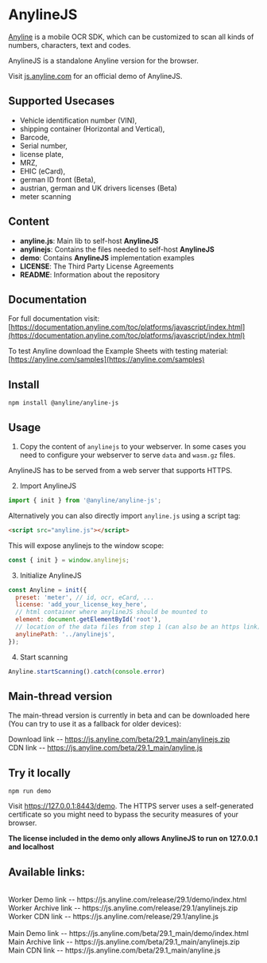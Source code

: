 # AnylineJS

[Anyline](https://www.anyline.com) is a mobile OCR SDK, which can be customized to scan all kinds of numbers, characters, text and codes.

AnylineJS is a standalone Anyline version for the browser.

Visit [js.anyline.com](https://js.anyline.com) for an official demo of AnylineJS.

## Supported Usecases

- Vehicle identification number (VIN), 
- shipping container (Horizontal and Vertical),
- Barcode, 
- Serial number, 
- license plate, 
- MRZ, 
- EHIC (eCard), 
- german ID front (Beta), 
- austrian, german and UK drivers licenses (Beta)
- meter scanning

## Content

- **anyline.js**: Main lib to self-host **AnylineJS**
- **anylinejs**: Contains the files needed to self-host **AnylineJS**
- **demo**: Contains **AnylineJS** implementation examples
- **LICENSE**: The Third Party License Agreements
- **README**: Information about the repository

## Documentation

For full documentation visit: [https://documentation.anyline.com/toc/platforms/javascript/index.html](https://documentation.anyline.com/toc/platforms/javascript/index.html)

To test Anyline download the Example Sheets with testing material: [https://anyline.com/samples](https://anyline.com/samples)

## Install

`npm install @anyline/anyline-js`

## Usage

1. Copy the content of `anylinejs` to your webserver. In some cases you need to configure your webserver to serve `data` and `wasm.gz` files.

AnylineJS has to be served from a web server that supports HTTPS.

2. Import AnylineJS

```JavaScript
import { init } from '@anyline/anyline-js';
```

Alternatively you can also directly import `anyline.js` using a script tag:

```HTML
<script src="anyline.js"></script>
```

This will expose anylinejs to the window scope:

```JavaScript
const { init } = window.anylinejs;
```

3. Initialize AnylineJS

```JavaScript
const Anyline = init({
  preset: 'meter', // id, ocr, eCard, ...
  license: 'add_your_license_key_here',
  // html container where anylineJS should be mounted to
  element: document.getElementById('root'),
  // location of the data files from step 1 (can also be an https link)
  anylinePath: '../anylinejs',
});
```

4. Start scanning

```JavaScript
Anyline.startScanning().catch(console.error)
```

## Main-thread version

The main-thread version is currently in beta and can be downloaded here (You can try to use it as a fallback for older devices): 

Download link -- https://js.anyline.com/beta/29.1_main/anylinejs.zip<br>
CDN link -- https://js.anyline.com/beta/29.1_main/anyline.js


## Try it locally

`npm run demo`

Visit https://127.0.0.1:8443/demo. The HTTPS server uses a self-generated certificate so you might need to bypass the security measures of your browser.


**The license included in the demo only allows AnylineJS to run on 127.0.0.1 and localhost**

##  Available links:
<br>
Worker Demo link -- https://js.anyline.com/release/29.1/demo/index.html<br>
Worker Archive link -- https://js.anyline.com/release/29.1/anylinejs.zip<br>
Worker CDN link -- https://js.anyline.com/release/29.1/anyline.js<br>
<br>
Main Demo link -- https://js.anyline.com/beta/29.1_main/demo/index.html<br>
Main Archive link -- https://js.anyline.com/beta/29.1_main/anylinejs.zip<br>
Main CDN link -- https://js.anyline.com/beta/29.1_main/anyline.js<br>
